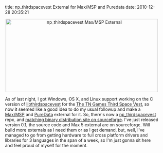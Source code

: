 title: np_thirdspacevest External for Max/MSP and Puredata
date: 2010-12-28 20:35:21


<CENTER><a href="http://www.flickr.com/photos/qdot76367/5301828021/" title="np_thirdspacevest Max/MSP External by qdot76367, on Flickr"><img src="http://farm6.static.flickr.com/5205/5301828021_477f02932a.jpg" width="500" height="241" alt="np_thirdspacevest Max/MSP External" /></a></CENTER>

As of last night, I got Windows, OS X, and Linux support working on
the C version of [libthirdspacevest][1] for the
[The TN Games Third Space Vest][2], so now it seemed like a good idea
to do my usual followup and make a [Max/MSP][3] and [PureData][4]
external for it. So, there's now a [np_thirdspacevest][5] repo, and
[matching binary distribution site on sourceforge][6]. I've just
released version 0.1, the source code and Max 5 external are on
sourceforge. Will build more externals as I need them or as I get
demand, but, well, I've managed to go from getting hardware to full
cross platform drivers and libraries for 3 languages in the span of a
week, so I'm just gonna sit here and feel proud of myself for the
moment.


[1]: https://github.com/qdot/libthirdspacevest/
[2]: http://www.tngames.com
[3]: http://www.cycling74.com
[4]: http://www.puredata.info
[5]: http://github.com/qdot/np_thirdspacevest/
[6]: http://sourceforge.net/projects/np-externals/np_thirdspacevest

